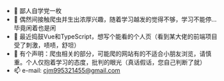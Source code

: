 - 👋 鄙人自学党一枚
- 👀 偶然间接触爬虫并生出浓厚兴趣，随着学习越发的觉得不够，学习不能停...毕竟闲着也是闲
- 🌱 最近捣鼓Vue和TypeScript，想写个能看的个人页（看到某大佬的前端项目受了刺激，啧啧，舒坦）
- 💞️ 有个声明：爬虫相关的部分，可能爬的网站有的不适合小朋友浏览，请慎重。个人仅抱着学习的态度，批判的眼光（真话假话，您自己判断了就）
- 📫 e-mail: cjm995321455@gmail.com

<!---
Achang0121/Achang0121 is a ✨ special ✨ repository because its `README.md` (this file) appears on your GitHub profile.
You can click the Preview link to take a look at your changes.
--->
